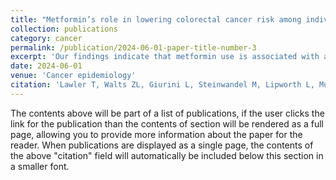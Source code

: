 ```yaml
---
title: "Metformin’s role in lowering colorectal cancer risk among individuals with diabetes from the Southern Community Cohort Study"
collection: publications
category: cancer
permalink: /publication/2024-06-01-paper-title-number-3
excerpt: 'Our findings indicate that metformin use is associated with a reduced risk of CRC in individuals with diabetes, including among those from predominantly low SES backgrounds. These results support previous epidemiological findings, and demonstrate that the protective association for metformin in relation to incident CRC likely generalizes to populations with higher underlying risk.'
date: 2024-06-01
venue: 'Cancer epidemiology'
citation: 'Lawler T, Walts ZL, Giurini L, Steinwandel M, Lipworth L, Murff H, Zheng W, Warren Andersen S. Metformin’s role in lowering colorectal cancer risk among individuals with diabetes from the Southern Community Cohort Study. 2024 June; 90; 102566. DOI: 10.1016/j.canep.2024.102566.'
---
```


The contents above will be part of a list of publications, if the user clicks the link for the publication than the contents of section will be rendered as a full page, allowing you to provide more information about the paper for the reader. When publications are displayed as a single page, the contents of the above "citation" field will automatically be included below this section in a smaller font.
